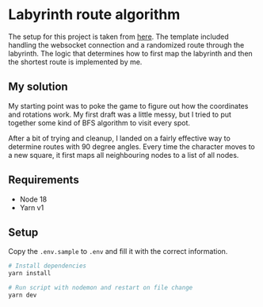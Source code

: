 # Labyrinth route algorithm

The setup for this project is taken from [here](https://github.com/monadoy/rekry2023-sample). The template included handling the websocket connection and a randomized route through the labyrinth. The logic that determines how to first map the labyrinth and then the shortest route is implemented by me.

## My solution

My starting point was to poke the game to figure out how the coordinates and rotations work. My first draft was a little messy, but I tried to put together some kind of BFS algorithm to visit every spot.

After a bit of trying and cleanup, I landed on a fairly effective way to determine routes with 90 degree angles. Every time the character moves to a new square, it first maps all neighbouring nodes to a list of all nodes. 

## Requirements
- Node 18
- Yarn v1

## Setup
Copy the `.env.sample` to `.env` and fill it with the correct information.

```sh
# Install dependencies
yarn install

# Run script with nodemon and restart on file change
yarn dev
```
